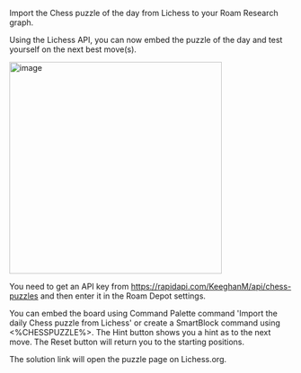 Import the Chess puzzle of the day from Lichess to your Roam Research graph.

Using the Lichess API, you can now embed the puzzle of the day and test yourself on the next best move(s).

<img width="378" alt="image" src="https://github.com/mlava/chess/assets/6857790/2efb64b8-474c-46bf-a372-35c3f2591b11">

You need to get an API key from https://rapidapi.com/KeeghanM/api/chess-puzzles and then enter it in the Roam Depot settings.

You can embed the board using Command Palette command 'Import the daily Chess puzzle from Lichess' or create a SmartBlock command using <%CHESSPUZZLE%>.
The Hint button shows you a hint as to the next move. The Reset button will return you to the starting positions.

The solution link will open the puzzle page on Lichess.org.
